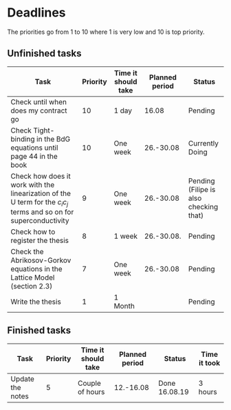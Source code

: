 # Deadlines
The priorities go from 1 to 10 where 1 is very low and 10 is top priority.

## Unfinished tasks

| Task | Priority | Time it should take | Planned period | Status |
|------|----------|---------------------|----------------|--------|
| Check until when does my contract go | 10 | 1 day | 16.08 | Pending |
|Check Tight-binding in the BdG equations until page 44 in the book| 10 | One week | 26.-30.08| Currently Doing|
|Check how does it work with the linearization of the U term for the $c_i c_j$ terms and so on for superconductivity| 9 | One week | 26.-30.08| Pending (Filipe is also checking that) |
| Check how to register the thesis | 8 | 1 week | 26.-30.08.| Pending |
|Check the Abrikosov-Gorkov equations in the Lattice Model (section 2.3)| 7 | One week | 26.-30.08| Pending |
| Write the thesis | 1 | 1 Month | | Pending |

## Finished tasks

| Task | Priority | Time it should take | Planned period | Status |Time it took|
|------|----------|---------------------|----------------|--------|------------|
| Update the notes | 5 | Couple of hours | 12.-16.08 | Done 16.08.19 | 3 hours |
